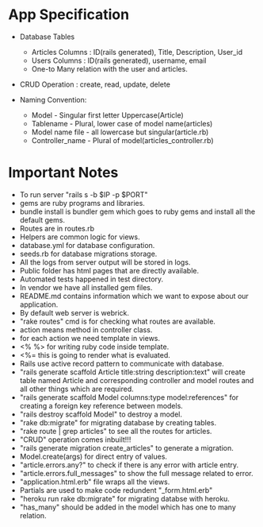# App Specification

* Database Tables
  * Articles
    Columns : ID(rails generated), Title, Description, User_id
  * Users
    Columns : ID(rails generated), username, email
  * One-to Many relation with the user and articles.
  
* CRUD Operation : create, read, update, delete
 
* Naming Convention:
  
  * Model - Singular first letter Uppercase(Article)
  * Tablename - Plural, lower case of model name(articles)
  * Model name file - all lowercase but singular(article.rb)
  * Controller_name - Plural of model(articles_controller.rb)



# Important Notes

* To run server "rails s -b  $IP -p $PORT" 
* gems are ruby programs and libraries.
* bundle install is bundler gem which goes to ruby gems and install all the default gems.
* Routes are in routes.rb
* Helpers are common logic for views.
* database.yml for database configuration.
* seeds.rb for database migrations storage.
* All the logs from server output will be stored in logs.
* Public folder has html pages that are directly available.
* Automated tests happened in test directory.
* In vendor we have all installed gem files.
* README.md contains information which we want to expose about our application.
* By default web server is webrick.
* "rake routes" cmd is for checking what routes are available.
* action means method in controller class.
* for each action we need template in views.
* <% %> for writing ruby code inside template.
* <%= this is going to render what is evaluated.
* Rails use active record pattern to communicate with database.
* "rails generate scaffold Article title:string description:text" will create table named Article and corresponding controller and model routes and all other things which are required.
* "rails generate scaffold Model columns:type model:references" for creating a foreign key reference between models.
* "rails destroy scaffold Model" to destroy a model.
* "rake db:migrate" for migrating database by creating tables.
* "rake route | grep articles" to see all the routes for articles.
* "CRUD" operation comes inbuilt!!!
* "rails generate migration create_articles" to generate a migration.
* Model.create(args) for direct entry of values.
* "article.errors.any?" to check if there is any error with article entry.
* "article.errors.full_messages" to show the full message related to error.
* "application.html.erb" file wraps all the views.
* Partials are used to make code redundent "_form.html.erb"
* "heroku run rake db:migrate" for migrating databse with heroku.
* "has_many" should be added in the model which has one to many relation.

